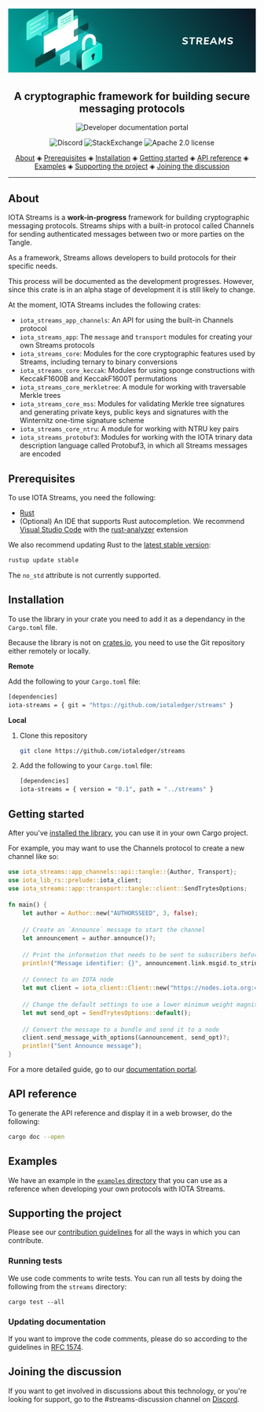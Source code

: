 <h1 align="center">
  <br>
  <a href="https://docs.iota.org/docs/iota-streams/1.0/overview"><img src="streams.png"></a>
</h1>

<h2 align="center">A cryptographic framework for building secure messaging protocols</h2>

<p align="center">
    <a href="https://docs.iota.org/docs/iota-streams/1.0/overview" style="text-decoration:none;">
    <img src="https://img.shields.io/badge/Documentation%20portal-blue.svg?style=for-the-badge"
         alt="Developer documentation portal">
      </p>
<p align="center">
	<a href="https://discord.iota.org/" style="text-decoration:none;"><img src="https://img.shields.io/badge/Discord-9cf.svg?logo=discord" alt="Discord"></a>
    <a href="https://iota.stackexchange.com/" style="text-decoration:none;"><img src="https://img.shields.io/badge/StackExchange-9cf.svg?logo=stackexchange" alt="StackExchange"></a>
    <a href="https://raw.githubusercontent.com/iotaledger/streams/master/LICENSE" style="text-decoration:none;"><img src="https://img.shields.io/badge/license-Apache%202.0-green.svg" alt="Apache 2.0 license"></a>
</p>
      
<p align="center">
  <a href="#about">About</a> ◈
  <a href="#prerequisites">Prerequisites</a> ◈
  <a href="#installation">Installation</a> ◈
  <a href="#getting-started">Getting started</a> ◈
  <a href="#api-reference">API reference</a> ◈
  <a href="#examples">Examples</a> ◈
  <a href="#supporting-the-project">Supporting the project</a> ◈
  <a href="#joining-the-discussion">Joining the discussion</a> 
</p>

---

## About

IOTA Streams is a **work-in-progress** framework for building cryptographic messaging protocols. Streams ships with a built-in protocol called Channels for sending authenticated messages between two or more parties on the Tangle.

As a framework, Streams allows developers to build protocols for their specific needs.

This process will be documented as the development progresses. However, since this crate is in an alpha stage of development it is still likely to change.

At the moment, IOTA Streams includes the following crates:

- `iota_streams_app_channels`: An API for using the built-in Channels protocol
- `iota_streams_app`: The `message` and `transport` modules for creating your own Streams protocols
- `iota_streams_core`: Modules for the core cryptographic features used by Streams, including ternary to binary conversions
- `iota_streams_core_keccak`: Modules for using sponge constructions with KeccakF1600B and KeccakF1600T permutations
- `iota_streams_core_merkletree`: A module for working with traversable Merkle trees
- `iota_streams_core_mss`: Modules for validating Merkle tree signatures and generating private keys, public keys and signatures with the Winternitz one-time signature scheme
- `iota_streams_core_ntru`:  A module for working with NTRU key pairs
- `iota_streams_protobuf3`: Modules for working with the IOTA trinary data description language called Protobuf3, in which all Streams messages are encoded

## Prerequisites

To use IOTA Streams, you need the following:
- [Rust](https://www.rust-lang.org/tools/install)
- (Optional) An IDE that supports Rust autocompletion. We recommend [Visual Studio Code](https://code.visualstudio.com/Download) with the [rust-analyzer](https://marketplace.visualstudio.com/items?itemName=matklad.rust-analyzer) extension

We also recommend updating Rust to the [latest stable version](https://github.com/rust-lang/rustup.rs#keeping-rust-up-to-date):

```bash
rustup update stable
```

The `no_std` attribute is not currently supported.

## Installation

To use the library in your crate you need to add it as a dependancy in the `Cargo.toml` file.

Because the library is not on [crates.io](https://crates.io/), you need to use the Git repository either remotely or locally.

**Remote**

Add the following to your `Cargo.toml` file:

```bash
[dependencies]
iota-streams = { git = "https://github.com/iotaledger/streams" }
```

**Local**

1. Clone this repository

    ```bash
    git clone https://github.com/iotaledger/streams
    ```

2. Add the following to your `Cargo.toml` file:

    ```bash
    [dependencies]
    iota-streams = { version = "0.1", path = "../streams" }
    ```

## Getting started

After you've [installed the library](#installation), you can use it in your own Cargo project.

For example, you may want to use the Channels protocol to create a new channel like so:

```rust
use iota_streams::app_channels::api::tangle::{Author, Transport};
use iota_lib_rs::prelude::iota_client;
use iota_streams::app::transport::tangle::client::SendTrytesOptions;

fn main() {
    let author = Author::new("AUTHORSSEED", 3, false);

    // Create an `Announce` message to start the channel
    let announcement = author.announce()?;

    // Print the information that needs to be sent to subscribers before they can read the message
    println!("Message identifier: {}", announcement.link.msgid.to_string());

    // Connect to an IOTA node
    let mut client = iota_client::Client::new("https://nodes.iota.org:443");

    // Change the default settings to use a lower minimum weight magnitude for the Devnet
    let mut send_opt = SendTrytesOptions::default();

    // Convert the message to a bundle and send it to a node
    client.send_message_with_options(&announcement, send_opt)?;
    println!("Sent Announce message");
}
```

 For a more detailed guide, go to our [documentation portal](https://docs.iota.org/docs/channels/1.0/overview).

## API reference

To generate the API reference and display it in a web browser, do the following:

```bash
cargo doc --open
```

## Examples

We have an example in the [`examples` directory](iota-streams-app-channels/examples) that you can use as a reference when developing your own protocols with IOTA Streams.

## Supporting the project

Please see our [contribution guidelines](CONTRIBUTING.md) for all the ways in which you can contribute.

### Running tests

We use code comments to write tests. You can run all tests by doing the following from the `streams` directory:

```
cargo test --all
```

### Updating documentation

If you want to improve the code comments, please do so according to the guidelines in [RFC 1574](https://github.com/rust-lang/rfcs/blob/master/text/1574-more-api-documentation-conventions.md#appendix-a-full-conventions-text).

## Joining the discussion

If you want to get involved in discussions about this technology, or you're looking for support, go to the #streams-discussion channel on [Discord](https://discord.iota.org/).
